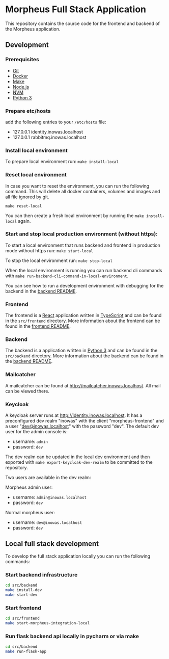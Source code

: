 # Morpheus Full Stack Application

This repository contains the source code for the frontend and backend of the Morpheus application.

## Development

### Prerequisites

- [Git](https://git-scm.com/)
- [Docker](https://www.docker.com/)
- [Make](https://www.gnu.org/software/make/)
- [Node.js](https://nodejs.org/en/)
- [NVM](https://github.com/nvm-sh/nvm)
- [Python 3](https://www.python.org/)

### Prepare etc/hosts

add the following entries to your `/etc/hosts` file:

* 127.0.0.1 identity.inowas.localhost
* 127.0.0.1 rabbitmq.inowas.localhost

### Install local environment

To prepare local environment run:
`make install-local`

### Reset local environment

In case you want to reset the environment, you can run the following command. This will delete all docker containers,
volumes and images and all file ignored by git.

`make reset-local`

You can then create a fresh local environment by running the `make install-local` again.

### Start and stop local production environment (without https):

To start a local environment that runs backend and frontend in production mode without https run:
`make start-local`

To stop the local environment run:
`make stop-local`

When the local environment is running you can run backend cli commands with
`make run-backend-cli-command-in-local-environment`.

You can see how to run a development environment with debugging for the backend in
the [backend README](src/backend/README.md).

### Frontend

The frontend is a [React](https://reactjs.org/) application written in [TypeScript](https://www.typescriptlang.org/) and
can be found in the `src/frontend` directory.
More information about the frontend can be found in the [frontend README](src/frontend/README.md).

### Backend

The backend is a application written in [Python 3](https://www.python.org/) and can be found in the `src/backend`
directory.
More information about the backend can be found in the [backend README](src/backend/README.md).

### Mailcatcher

A mailcatcher can be found at http://mailcatcher.inowas.localhost. All mail can be viewed there.

### Keycloak

A keycloak server runs at http://identity.inowas.localhost. It has a preconfigured dev realm "inowas" with the client
"morpheus-frontend" and a user "dev@inowas.localhost" with the password "dev". The default dev user for the admin
console is:
* username: `admin`
* password: `dev`

The dev realm can be updated in the local dev environment and then exported with `make export-keycloak-dev-realm` to be
committed to the repository.

Two users are available in the dev realm:

Morpheus admin user:
* username: `admin@inowas.localhost`
* password: `dev`

Normal morpheus user:
* username: `dev@inowas.localhost`
* password: `dev`

## Local full stack development

To develop the full stack application locally you can run the following commands:

### Start backend infrastructure

```bash
cd src/backend
make install-dev
make start-dev
```

### Start frontend

```bash
cd src/frontend
make start-morpheus-integration-local
```

### Run flask backend api locally in pycharm or via make

```bash
cd src/backend
make run-flask-app
```
